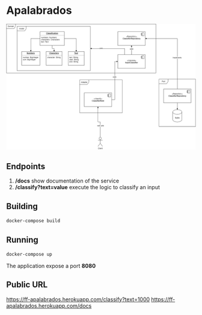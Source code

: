 # Apalabrados

![](diagram.png)

## Endpoints

1. **/docs** show documentation of the service
2. **/classify?text=value** execute the logic to classify an input

## Building

```bash
docker-compose build
```

## Running

```bash
docker-compose up
```
The application expose a port **8080**


## Public URL

https://ff-apalabrados.herokuapp.com/classify?text=1000
https://ff-apalabrados.herokuapp.com/docs

